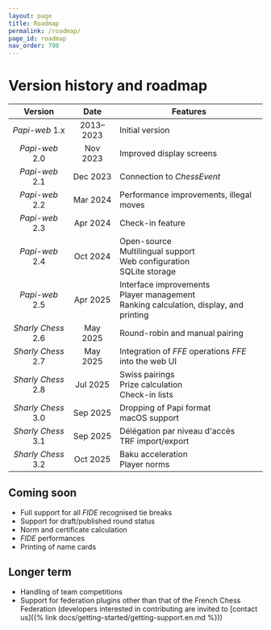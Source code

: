 ```yaml
---
layout: page
title: Roadmap
permalink: /roadmap/
page_id: roadmap
nav_order: 700
---
```


# Version history and roadmap

|      Version       |   Date    | Features                                                                                    |
|:------------------:|:---------:|---------------------------------------------------------------------------------------------|
|   _Papi-web_ 1.x   | 2013–2023 | Initial version                                                                             |
|   _Papi-web_ 2.0   | Nov 2023  | Improved display screens                                                                    |
|   _Papi-web_ 2.1   | Dec 2023  | Connection to _ChessEvent_                                                                    |
|   _Papi-web_ 2.2   | Mar 2024  | Performance improvements, illegal moves                                                     |
|   _Papi-web_ 2.3   | Apr 2024  | Check-in feature                                                                            |
|   _Papi-web_ 2.4   | Oct 2024  | Open-source<br/>Multilingual support<br/>Web configuration<br/>SQLite storage               |
|   _Papi-web_ 2.5   | Apr 2025  | Interface improvements<br/>Player management<br/>Ranking calculation, display, and printing |
| _Sharly Chess_ 2.6 | May 2025  | Round-robin and manual pairing                                                              |
| _Sharly Chess_ 2.7 | May 2025  | Integration of _FFE_ operations _FFE_ into the web UI                                           |
| _Sharly Chess_ 2.8 | Jul 2025  | Swiss pairings<br/>Prize calculation<br/>Check-in lists                                     |
| _Sharly Chess_ 3.0 | Sep 2025  | Dropping of Papi format<br/>macOS support                                                   |
| _Sharly Chess_ 3.1 | Sep 2025  | Délégation par niveau d'accès<br/>TRF import/export                                         |
| _Sharly Chess_ 3.2 | Oct 2025  | Baku acceleration<br/>Player norms                                                          |

## Coming soon

* Full support for all _FIDE_ recognised tie breaks
* Support for draft/published round status
* Norm and certificate calculation
* _FIDE_ performances
* Printing of name cards

## Longer term

* Handling of team competitions
* Support for federation plugins other than that of the French Chess Federation (developers interested in contributing are invited to [contact us]({% link docs/getting-started/getting-support.en.md %}))
